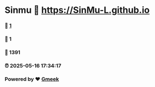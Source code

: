# Sinmu :link: https://SinMu-L.github.io 
### :page_facing_up: [1](https://SinMu-L.github.io/tag.html) 
### :speech_balloon: 1 
### :hibiscus: 1391 
### :alarm_clock: 2025-05-16 17:34:17 
### Powered by :heart: [Gmeek](https://github.com/Meekdai/Gmeek)
